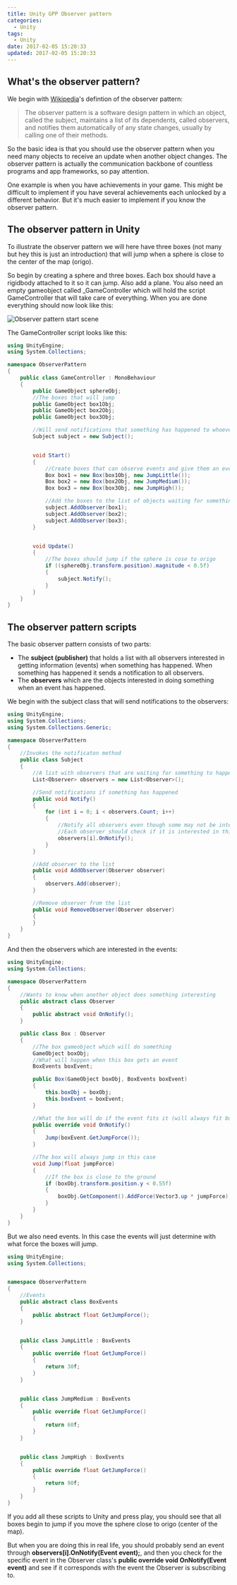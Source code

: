 ```yaml
---
title: Unity GPP Observer pattern
categories: 
  - Unity
tags:
  - Unity
date: 2017-02-05 15:20:33
updated: 2017-02-05 15:20:33
---
```


## What's the observer pattern?

We begin with [Wikipedia](https://en.wikipedia.org/wiki/Observer_pattern)'s defintion of the observer pattern:

> The observer pattern is a software design pattern in which an object, called the subject, maintains a list of its dependents, called observers, and notifies them automatically of any state changes, usually by calling one of their methods.

<!--more-->

So the basic idea is that you should use the observer pattern when you need many objects to receive an update when another object changes. The observer pattern is actually the communication backbone of countless programs and app frameworks, so pay attention.

One example is when you have achievements in your game. This might be difficult to implement if you have several achievements each unlocked by a different behavior. But it's much easier to implement if you know the observer pattern.

## The observer pattern in Unity

To illustrate the observer pattern we will here have three boxes (not many but hey this is just an introduction) that will jump when a sphere is close to the center of the map (origo).

So begin by creating a sphere and three boxes. Each box should have a rigidbody attached to it so it can jump. Also add a plane. You also need an empty gameobject called _GameController which will hold the script GameController that will take care of everything. When you are done everything should now look like this:

![Observer pattern start scene](https://raw.githubusercontent.com/tospan/tospan.github.io/source/source/_images/unity/observer-pattern-scene.png)

The GameController script looks like this:

```cs
using UnityEngine;
using System.Collections;

namespace ObserverPattern
{
    public class GameController : MonoBehaviour
    {
        public GameObject sphereObj;
        //The boxes that will jump
        public GameObject box1Obj;
        public GameObject box2Obj;
        public GameObject box3Obj;

        //Will send notifications that something has happened to whoever is interested
        Subject subject = new Subject();


        void Start()
        {
            //Create boxes that can observe events and give them an event to do
            Box box1 = new Box(box1Obj, new JumpLittle());
            Box box2 = new Box(box2Obj, new JumpMedium());
            Box box3 = new Box(box3Obj, new JumpHigh());

            //Add the boxes to the list of objects waiting for something to happen
            subject.AddObserver(box1);
            subject.AddObserver(box2);
            subject.AddObserver(box3);
        }


        void Update()
        {
            //The boxes should jump if the sphere is cose to origo
            if ((sphereObj.transform.position).magnitude < 0.5f)
            {
                subject.Notify();
            }
        }
    }
}
```

## The observer pattern scripts

The basic observer pattern consists of two parts:

* The **subject (publisher)** that holds a list with all observers interested in getting information (events) when something has happened. When something has happened it sends a notification to all observers.
* The **observers** which are the objects interested in doing something when an event has happened.

We begin with the subject class that will send notifications to the observers:

```cs
using UnityEngine;
using System.Collections;
using System.Collections.Generic;

namespace ObserverPattern
{
    //Invokes the notificaton method
    public class Subject
    {
        //A list with observers that are waiting for something to happen
        List<Observer> observers = new List<Observer>();

        //Send notifications if something has happened
        public void Notify()
        {
            for (int i = 0; i < observers.Count; i++)
            {
                //Notify all observers even though some may not be interested in what has happened
                //Each observer should check if it is interested in this event
                observers[i].OnNotify();
            }
        }

        //Add observer to the list
        public void AddObserver(Observer observer)
        {
            observers.Add(observer);
        }

        //Remove observer from the list
        public void RemoveObserver(Observer observer)
        {
        }
    }
}
```

And then the observers which are interested in the events:

```cs
using UnityEngine;
using System.Collections;

namespace ObserverPattern
{
    //Wants to know when another object does something interesting 
    public abstract class Observer 
    {
        public abstract void OnNotify();
    }

    public class Box : Observer
    {
        //The box gameobject which will do something
        GameObject boxObj;
        //What will happen when this box gets an event
        BoxEvents boxEvent;

        public Box(GameObject boxObj, BoxEvents boxEvent)
        {
            this.boxObj = boxObj;
            this.boxEvent = boxEvent;
        }

        //What the box will do if the event fits it (will always fit but you will probably change that on your own)
        public override void OnNotify()
        {
            Jump(boxEvent.GetJumpForce());
        }

        //The box will always jump in this case
        void Jump(float jumpForce)
        {
            //If the box is close to the ground
            if (boxObj.transform.position.y < 0.55f)
            {
                boxObj.GetComponent().AddForce(Vector3.up * jumpForce);
            }
        }
    }
}
```

But we also need events. In this case the events will just determine with what force the boxes will jump.

```cs
using UnityEngine;
using System.Collections;


namespace ObserverPattern
{
    //Events
    public abstract class BoxEvents
    {
        public abstract float GetJumpForce();
    }


    public class JumpLittle : BoxEvents
    {
        public override float GetJumpForce()
        {
            return 30f;
        }
    }


    public class JumpMedium : BoxEvents
    {
        public override float GetJumpForce()
        {
            return 60f;
        }
    }


    public class JumpHigh : BoxEvents
    {
        public override float GetJumpForce()
        {
            return 90f;
        }
    }
}
```

If you add all these scripts to Unity and press play, you should see that all boxes begin to jump if you move the sphere close to origo (center of the map).

But when you are doing this in real life, you should probably send an event through **observers[i].OnNotify(Event event);**, and then you check for the specific event in the Observer class's **public override void OnNotify(Event event)** and see if it corresponds with the event the Observer is subscribing to.